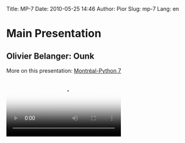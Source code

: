 Title: MP-7
Date: 2010-05-25 14:46
Author: Pior
Slug: mp-7
Lang: en

<!--:en-->

<style>#sidebar { display:none;} #content { width: 740px !important; } </style>
Main Presentation
=================

Olivier Belanger: Ounk
----------------------

More on this presentation: [Montréal-Python 7][]   

<video controls poster="http://montrealpython.org/videos/Montreal-Python-7-Olivier-Belanger-Ounk.jpg">
<source src="http://montrealpython.org/videos/Montreal-Python-7-Olivier-Belanger-Ounk.ogg" type="video/ogg"></source>
<source src="http://montrealpython.org/videos/Montreal-Python-7-Olivier-Belanger-Ounk.mp4" type="video/mp4"></source>
Your browser doesn't support HTML5. Please use the download link. If you
use Safari and want to use a libre format, install the Xiph QuickTime
Component at http://www.xiph.org/quicktime </video>

  [Montréal-Python 7]: http://wiki.montrealpython.org/index.php/Montréal-Python_7
